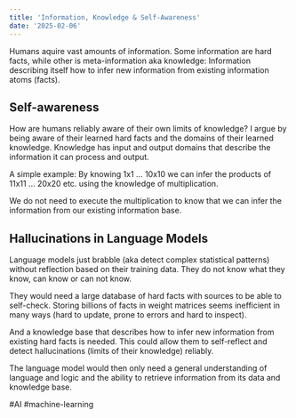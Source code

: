 ```yaml
---
title: 'Information, Knowledge & Self-Awareness'
date: '2025-02-06'
---
```

Humans aquire vast amounts of information. Some information are hard facts, while other is meta-information aka knowledge: Information describing itself how to infer new information from existing information atoms (facts).

## Self-awareness

How are humans reliably aware of their own limits of knowledge? I argue by being aware of their learned hard facts and the domains of their learned knowledge. Knowledge has input and output domains that describe the information it can process and output.

A simple example:
By knowing 1x1 ... 10x10 we can infer the products of 11x11 ... 20x20 etc. using the knowledge of multiplication.

We do not need to execute the multiplication to know that we can infer the information from our existing information base.

## Hallucinations in Language Models

Language models just brabble (aka detect complex statistical patterns) without reflection based on their training data. They do not know what they know, can know or can not know.

They would need a large database of hard facts with sources to be able to self-check. Storing billions of facts in weight matrices seems inefficient in many ways (hard to update, prone to errors and hard to inspect).

And a knowledge base that describes how to infer new information from existing hard facts is needed. This could allow them to self-reflect and detect hallucinations (limits of their knowledge) reliably.

The language model would then only need a general understanding of language and logic and the ability to retrieve information from its data and knowledge base.

#AI #machine-learning
